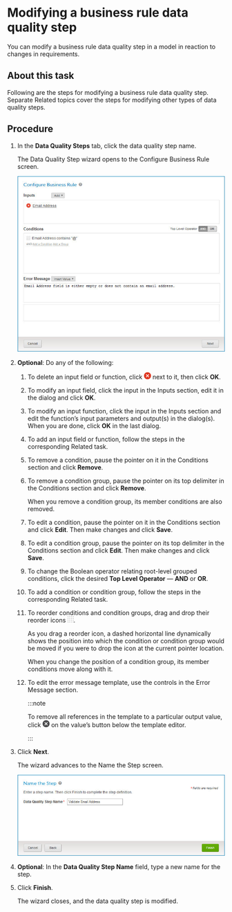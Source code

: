 # Modifying a business rule data quality step

<head>
  <meta name="guidename" content="DataHub"/>
  <meta name="context" content="GUID-fc2f305f-0c5c-4d52-9a95-8d5fc02f2b90"/>
</head>


You can modify a business rule data quality step in a model in reaction to changes in requirements.

## About this task

Following are the steps for modifying a business rule data quality step. Separate Related topics cover the steps for modifying other types of data quality steps.

## Procedure

1.  In the **Data Quality Steps** tab, click the data quality step name.

    The Data Quality Step wizard opens to the Configure Business Rule screen.

    ![Configure Business Rule screen of the Data Quality Step wizard](../Images/Models/mdm-db-model-data-quality-step-configure-business-rule_62860498-1816-4353-8e19-86f21f5bed2e.jpg)

2. **Optional**: Do any of the following:

    1.  To delete an input field or function, click ![x](../Images/main-ic-x-white-in-red-circle-16_0d0c5dc5-1c5e-4117-8a58-92c5e050ec5b.jpg) next to it, then click **OK**.

    2.  To modify an input field, click the input in the Inputs section, edit it in the dialog and click **OK**.

    3.  To modify an input function, click the input in the Inputs section and edit the function’s input parameters and output\(s\) in the dialog\(s\). When you are done, click **OK** in the last dialog.

    4.  To add an input field or function, follow the steps in the corresponding Related task.

    5.  To remove a condition, pause the pointer on it in the Conditions section and click **Remove**.

    6.  To remove a condition group, pause the pointer on its top delimiter in the Conditions section and click **Remove**.

        When you remove a condition group, its member conditions are also removed.

    7.  To edit a condition, pause the pointer on it in the Conditions section and click **Edit**. Then make changes and click **Save**.

    8.  To edit a condition group, pause the pointer on its top delimiter in the Conditions section and click **Edit**. Then make changes and click **Save**.

    9.  To change the Boolean operator relating root-level grouped conditions, click the desired **Top Level Operator** — **AND** or **OR**.

    10. To add a condition or condition group, follow the steps in the corresponding Related task.

    11. To reorder conditions and condition groups, drag and drop their reorder icons ![](../Images/Common/main-ic-dots-16-gray-on-white_404b1c3f-e21a-4b67-ba76-65412d39eb70.jpg).

        As you drag a reorder icon, a dashed horizontal line dynamically shows the position into which the condition or condition group would be moved if you were to drop the icon at the current pointer location.

        When you change the position of a condition group, its member conditions move along with it.

    12. To edit the error message template, use the controls in the Error Message section.

        :::note
        
        To remove all references in the template to a particular output value, click ![x](../Images/Common/main-ic-x-white-in-gray-circle-16_0abafeee-d5e7-4888-9bfb-475b11b6d00f.jpg) on the value’s button below the template editor.

        :::

3.  Click **Next**.

    The wizard advances to the Name the Step screen.

    ![Name the Step screen of the Data Quality Step wizard](../Images/Models/mdm-db-model-data-quality-business-rule-name_52804393-4019-49b5-a781-933105f43696.jpg)

4.  **Optional**: In the **Data Quality Step Name** field, type a new name for the step.

5.  Click **Finish**.

    The wizard closes, and the data quality step is modified.